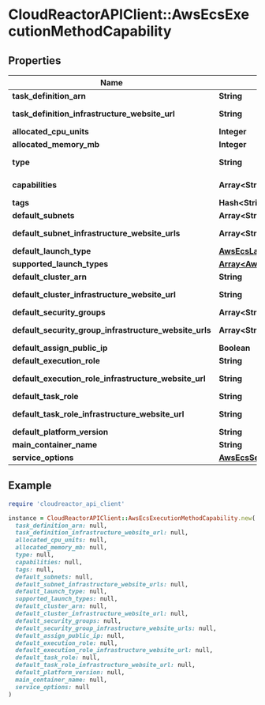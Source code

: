 # CloudReactorAPIClient::AwsEcsExecutionMethodCapability

## Properties

| Name | Type | Description | Notes |
| ---- | ---- | ----------- | ----- |
| **task_definition_arn** | **String** |  | [optional] |
| **task_definition_infrastructure_website_url** | **String** |  | [optional][readonly] |
| **allocated_cpu_units** | **Integer** |  | [optional] |
| **allocated_memory_mb** | **Integer** |  | [optional] |
| **type** | **String** |  | [optional][readonly] |
| **capabilities** | **Array&lt;String&gt;** |  | [optional][readonly] |
| **tags** | **Hash&lt;String, String&gt;** |  |  |
| **default_subnets** | **Array&lt;String&gt;** |  | [optional] |
| **default_subnet_infrastructure_website_urls** | **Array&lt;String&gt;** |  | [optional][readonly] |
| **default_launch_type** | [**AwsEcsLaunchType**](AwsEcsLaunchType.md) |  | [optional] |
| **supported_launch_types** | [**Array&lt;AwsEcsLaunchType&gt;**](AwsEcsLaunchType.md) |  | [optional] |
| **default_cluster_arn** | **String** |  | [optional] |
| **default_cluster_infrastructure_website_url** | **String** |  | [optional][readonly] |
| **default_security_groups** | **Array&lt;String&gt;** |  | [optional] |
| **default_security_group_infrastructure_website_urls** | **Array&lt;String&gt;** |  | [optional][readonly] |
| **default_assign_public_ip** | **Boolean** |  | [optional] |
| **default_execution_role** | **String** |  | [optional] |
| **default_execution_role_infrastructure_website_url** | **String** |  | [optional][readonly] |
| **default_task_role** | **String** |  | [optional] |
| **default_task_role_infrastructure_website_url** | **String** |  | [optional][readonly] |
| **default_platform_version** | **String** |  | [optional] |
| **main_container_name** | **String** |  | [optional] |
| **service_options** | [**AwsEcsServiceOptions**](AwsEcsServiceOptions.md) |  | [optional] |

## Example

```ruby
require 'cloudreactor_api_client'

instance = CloudReactorAPIClient::AwsEcsExecutionMethodCapability.new(
  task_definition_arn: null,
  task_definition_infrastructure_website_url: null,
  allocated_cpu_units: null,
  allocated_memory_mb: null,
  type: null,
  capabilities: null,
  tags: null,
  default_subnets: null,
  default_subnet_infrastructure_website_urls: null,
  default_launch_type: null,
  supported_launch_types: null,
  default_cluster_arn: null,
  default_cluster_infrastructure_website_url: null,
  default_security_groups: null,
  default_security_group_infrastructure_website_urls: null,
  default_assign_public_ip: null,
  default_execution_role: null,
  default_execution_role_infrastructure_website_url: null,
  default_task_role: null,
  default_task_role_infrastructure_website_url: null,
  default_platform_version: null,
  main_container_name: null,
  service_options: null
)
```

